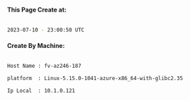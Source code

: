 
   
#### This Page Create at:

```bash

2023-07-10 - 23:00:50 UTC

```

#### Create By Machine:

```bash

Host Name : fv-az246-187

platform  : Linux-5.15.0-1041-azure-x86_64-with-glibc2.35

Ip Local  : 10.1.0.121

```

